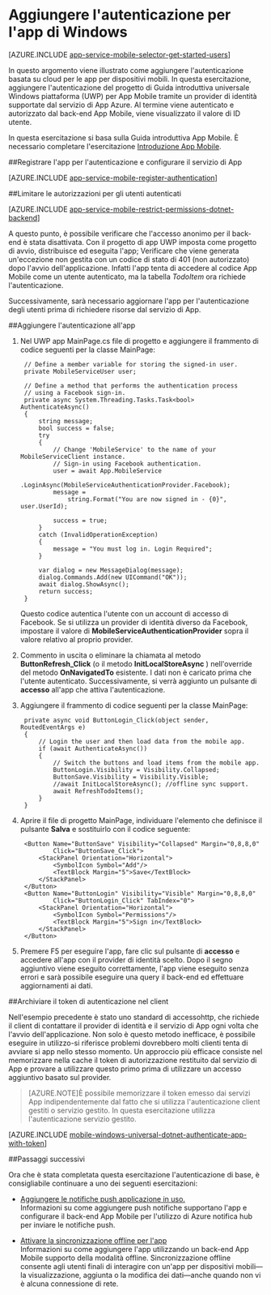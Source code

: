 <properties
    pageTitle="Aggiungere l'autenticazione all'app universale Windows piattaforma (UWP) | Azure App per dispositivi mobili"
    description="Informazioni su come usare app di Azure App servizio Mobile per autenticare gli utenti dell'app universale Windows piattaforma (UWP) con una vasta gamma di provider di identità, tra cui: AAD, Google, Facebook, Twitter e Microsoft."
    services="app-service\mobile"
    documentationCenter="windows"
    authors="adrianhall"
    manager="erikre"
    editor=""/>

<tags
    ms.service="app-service-mobile"
    ms.workload="mobile"
    ms.tgt_pltfrm="mobile-windows"
    ms.devlang="dotnet"
    ms.topic="article"
    ms.date="10/01/2016"
    ms.author="adrianha"/>

# <a name="add-authentication-to-your-windows-app"></a>Aggiungere l'autenticazione per l'app di Windows

[AZURE.INCLUDE [app-service-mobile-selector-get-started-users](../../includes/app-service-mobile-selector-get-started-users.md)]

In questo argomento viene illustrato come aggiungere l'autenticazione basata su cloud per le app per dispositivi mobili. In questa esercitazione, aggiungere l'autenticazione del progetto di Guida introduttiva universale Windows piattaforma (UWP) per App Mobile tramite un provider di identità supportate dal servizio di App Azure. Al termine viene autenticato e autorizzato dal back-end App Mobile, viene visualizzato il valore di ID utente.

In questa esercitazione si basa sulla Guida introduttiva App Mobile. È necessario completare l'esercitazione [Introduzione App Mobile](app-service-mobile-windows-store-dotnet-get-started.md).

##<a name="register"></a>Registrare l'app per l'autenticazione e configurare il servizio di App

[AZURE.INCLUDE [app-service-mobile-register-authentication](../../includes/app-service-mobile-register-authentication.md)]

##<a name="permissions"></a>Limitare le autorizzazioni per gli utenti autenticati

[AZURE.INCLUDE [app-service-mobile-restrict-permissions-dotnet-backend](../../includes/app-service-mobile-restrict-permissions-dotnet-backend.md)]

A questo punto, è possibile verificare che l'accesso anonimo per il back-end è stata disattivata. Con il progetto di app UWP imposta come progetto di avvio, distribuisce ed eseguita l'app; Verificare che viene generata un'eccezione non gestita con un codice di stato di 401 (non autorizzato) dopo l'avvio dell'applicazione. Infatti l'app tenta di accedere al codice App Mobile come un utente autenticato, ma la tabella *TodoItem* ora richiede l'autenticazione.

Successivamente, sarà necessario aggiornare l'app per l'autenticazione degli utenti prima di richiedere risorse dal servizio di App.

##<a name="add-authentication"></a>Aggiungere l'autenticazione all'app

1. Nel UWP app MainPage.cs file di progetto e aggiungere il frammento di codice seguenti per la classe MainPage:
    
        // Define a member variable for storing the signed-in user. 
        private MobileServiceUser user;

        // Define a method that performs the authentication process
        // using a Facebook sign-in. 
        private async System.Threading.Tasks.Task<bool> AuthenticateAsync()
        {
            string message;
            bool success = false;
            try
            {
                // Change 'MobileService' to the name of your MobileServiceClient instance.
                // Sign-in using Facebook authentication.
                user = await App.MobileService
                    .LoginAsync(MobileServiceAuthenticationProvider.Facebook);
                message =
                    string.Format("You are now signed in - {0}", user.UserId);

                success = true;
            }
            catch (InvalidOperationException)
            {
                message = "You must log in. Login Required";
            }

            var dialog = new MessageDialog(message);
            dialog.Commands.Add(new UICommand("OK"));
            await dialog.ShowAsync();
            return success;
        }

    Questo codice autentica l'utente con un account di accesso di Facebook. Se si utilizza un provider di identità diverso da Facebook, impostare il valore di **MobileServiceAuthenticationProvider** sopra il valore relativo al proprio provider.

3. Commento in uscita o eliminare la chiamata al metodo **ButtonRefresh_Click** (o il metodo **InitLocalStoreAsync** ) nell'override del metodo **OnNavigatedTo** esistente. I dati non è caricato prima che l'utente autenticato. Successivamente, si verrà aggiunto un pulsante di **accesso** all'app che attiva l'autenticazione.

4. Aggiungere il frammento di codice seguenti per la classe MainPage:

        private async void ButtonLogin_Click(object sender, RoutedEventArgs e)
        {
            // Login the user and then load data from the mobile app.
            if (await AuthenticateAsync())
            {
                // Switch the buttons and load items from the mobile app.
                ButtonLogin.Visibility = Visibility.Collapsed;
                ButtonSave.Visibility = Visibility.Visible;
                //await InitLocalStoreAsync(); //offline sync support.
                await RefreshTodoItems();
            }
        }
        
5. Aprire il file di progetto MainPage, individuare l'elemento che definisce il pulsante **Salva** e sostituirlo con il codice seguente:

        <Button Name="ButtonSave" Visibility="Collapsed" Margin="0,8,8,0" 
                Click="ButtonSave_Click">
            <StackPanel Orientation="Horizontal">
                <SymbolIcon Symbol="Add"/>
                <TextBlock Margin="5">Save</TextBlock>
            </StackPanel>
        </Button>
        <Button Name="ButtonLogin" Visibility="Visible" Margin="0,8,8,0" 
                Click="ButtonLogin_Click" TabIndex="0">
            <StackPanel Orientation="Horizontal">
                <SymbolIcon Symbol="Permissions"/>
                <TextBlock Margin="5">Sign in</TextBlock> 
            </StackPanel>
        </Button>

9. Premere F5 per eseguire l'app, fare clic sul pulsante di **accesso** e accedere all'app con il provider di identità scelto. Dopo il segno aggiuntivo viene eseguito correttamente, l'app viene eseguito senza errori e sarà possibile eseguire una query il back-end ed effettuare aggiornamenti ai dati.


##<a name="tokens"></a>Archiviare il token di autenticazione nel client

Nell'esempio precedente è stato uno standard di accessohttp, che richiede il client di contattare il provider di identità e il servizio di App ogni volta che l'avvio dell'applicazione. Non solo è questo metodo inefficace, è possibile eseguire in utilizzo-si riferisce problemi dovrebbero molti clienti tenta di avviare si app nello stesso momento. Un approccio più efficace consiste nel memorizzare nella cache il token di autorizzazione restituito dal servizio di App e provare a utilizzare questo primo prima di utilizzare un accesso aggiuntivo basato sul provider.

>[AZURE.NOTE]È possibile memorizzare il token emesso dai servizi App indipendentemente dal fatto che si utilizza l'autenticazione client gestiti o servizio gestito. In questa esercitazione utilizza l'autenticazione servizio gestito.

[AZURE.INCLUDE [mobile-windows-universal-dotnet-authenticate-app-with-token](../../includes/mobile-windows-universal-dotnet-authenticate-app-with-token.md)]

##<a name="next-steps"></a>Passaggi successivi

Ora che è stata completata questa esercitazione l'autenticazione di base, è consigliabile continuare a uno dei seguenti esercitazioni:

+ [Aggiungere le notifiche push applicazione in uso.](app-service-mobile-windows-store-dotnet-get-started-push.md)  
  Informazioni su come aggiungere push notifiche supportano l'app e configurare il back-end App Mobile per l'utilizzo di Azure notifica hub per inviare le notifiche push.

+ [Attivare la sincronizzazione offline per l'app](app-service-mobile-windows-store-dotnet-get-started-offline-data.md)  
  Informazioni su come aggiungere l'app utilizzando un back-end App Mobile supporto della modalità offline. Sincronizzazione offline consente agli utenti finali di interagire con un'app per dispositivi mobili&mdash;la visualizzazione, aggiunta o la modifica dei dati&mdash;anche quando non vi è alcuna connessione di rete.


<!-- URLs. -->
[Get started with your mobile app]: app-service-mobile-windows-store-dotnet-get-started.md

